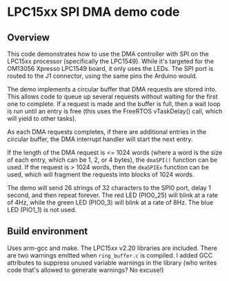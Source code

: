 # LPC15xx SPI DMA demo code

## Overview

This code demonstrates how to use the DMA controller with SPI on the LPC15xx
processor (specifically the LPC1549). While it's targeted for the OM13056 Xpresso
LPC1549 board, it only uses the LEDs. The SPI port is routed to the J1 connector,
using the same pins the Arduino would.

The demo implements a circular buffer that DMA requests are stored into. This allows
code to queue up several requests without waiting for the first one to complete. If
a request is made and the buffer is full, then a wait loop is run until an entry
is free (this uses the FreeRTOS vTaskDelay() call, which will yield to other tasks).

As each DMA requests completes, if there are additional entries in the circular
buffer, the DMA interrupt handler will start the next entry.

If the length of the DMA request is <= 1024 words (where a word is the size of
each entry, which can be 1, 2, or 4 bytes), the `dmaSPI()` function can be used.
If the request is > 1024 words, then the `dmaSPIEx` function can be used, which
will fragment the requests into blocks of 1024 words.

The demo will send 26 strings of 32 characters to the SPI0 port, delay 1 second,
and then repeat forever. The red LED (PIO0\_25) will blink at a rate of 4Hz,
while the green LED (PIO0\_3) will blink at a rate of 8Hz. The blue LED
(PIO1\_1) is not used.

## Build environment

Uses arm-gcc and make. The LPC15xx v2.20 libraries are included. There are two
warnings emitted when `ring_buffer.c` is compiled. I added GCC attributes to
suppress unused variable warnings in the library (who writes code that's
allowed to generate warnings? No excuse!)

